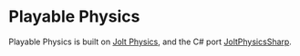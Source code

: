 # Playable Physics

Playable Physics is built on [Jolt Physics](https://github.com/jrouwe/JoltPhysics), and the C# port [JoltPhysicsSharp](https://github.com/amerkoleci/JoltPhysicsSharp).

